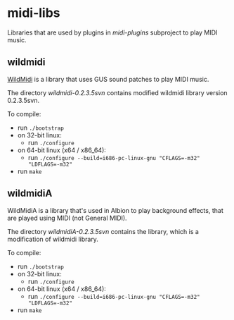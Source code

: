 # midi-libs

Libraries that are used by plugins in *midi-plugins* subproject to play MIDI music.

## wildmidi

[WildMidi](https://sourceforge.net/projects/wildmidi/ "WildMidi Midi Library and Player") is a library that uses GUS sound patches to play MIDI music.

The directory *wildmidi-0.2.3.5svn* contains modified wildmidi library version 0.2.3.5svn.

To compile:

* run `./bootstrap`
* on 32-bit linux:
  * run `./configure`
* on 64-bit linux (x64 / x86_64):
  * run `./configure --build=i686-pc-linux-gnu "CFLAGS=-m32" "LDFLAGS=-m32"`
* run `make`

## wildmidiA

WildMidiA is a library that's used in Albion to play background effects, that are played using MIDI (not General MIDI).

The directory *wildmidiA-0.2.3.5svn* contains the library, which is a modification of wildmidi library.

To compile:

* run `./bootstrap`
* on 32-bit linux:
  * run `./configure`
* on 64-bit linux (x64 / x86_64):
  * run `./configure --build=i686-pc-linux-gnu "CFLAGS=-m32" "LDFLAGS=-m32"`
* run `make`
